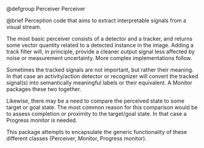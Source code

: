 
@defgroup   Perceiver Perceiver

@brief  Perception code that aims to extract interpretable signals from a visual
        stream.

The most basic perceiver consists of a detector and a tracker, and returns some vector
quantity related to a detected instance in the image.  Adding a track filter will, in
principle, provide a cleaner output signal less affected by noise or measurement
uncertainty.  More complex implementations follow.

Sometimes the tracked signals are not important, but rather their meaning.  In that
case an activity/action detector or recognizer will convert the tracked signal(s)
into semantically meaningful labels or their equivalent. A Monitor packages these two
together.

Likewise, there may be a need to compare the perceived state to some target or goal
state.  The most common reason for this comparison would be to assess completion or
proximity to the target/goal state. In that case a Progress monitor is needed.

This package attempts to encapsulate the generic functionality of these different
classes (Perceiver, Monitor, Progress monitor).

